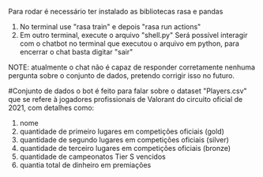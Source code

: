 Para rodar é necessário ter instalado as bibliotecas rasa e pandas
1. No terminal use "rasa train" e depois "rasa run actions"
2. Em outro terminal, execute o arquivo "shell.py"
Será possível interagir com o chatbot no terminal que executou o arquivo em python, para encerrar o chat basta digitar "sair"

NOTE: atualmente o chat não é capaz de responder corretamente nenhuma pergunta sobre o conjunto de dados, pretendo corrigir isso no futuro.

#Conjunto de dados
o bot é feito para falar sobre o dataset "Players.csv" que se refere à jogadores profissionais de Valorant do circuito oficial de 2021, com detalhes como:
1. nome
2. quantidade de primeiro lugares em competições oficiais (gold)
3. quantidade de segundo lugares em competições oficiais (silver)
4. quantidade de terceiro lugares em competições oficiais (bronze)
5. quantidade de campeonatos Tier S vencidos
6. quantia total de dinheiro em premiações
